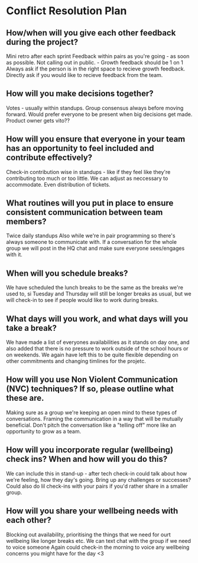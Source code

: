 # Conflict Resolution Plan

## How/when will you give each other feedback during the project?

Mini retro after each sprint
Feedback within pairs as you're going - as soon as possible.
Not calling out in public. - Growth feedback should be 1 on 1
Always ask if the person is in the right space to recieve growth feedback.
Directly ask if you would like to recieve feedback from the team.


## How will you make decisions together?

Votes - usually within standups.
Group consensus always before moving forward.
Would prefer everyone to be present when big decisions get made.
Product owner gets vito??


## How will you ensure that everyone in your team has an opportunity to feel included and contribute effectively?

Check-in contribution wise in standups - like if they feel like they're contributing too much or too little. We can adjust as neccessary to accommodate.
Even distribution of tickets.

## What routines will you put in place to ensure consistent communication between team members?

Twice daily standups
Also while we're in pair programming so there's always someone to communicate with.
If a conversation for the whole group we will post in the HQ chat and make sure everyone sees/engages with it.

## When will you schedule breaks?

We have scheduled the lunch breaks to be the same as the breaks we're used to,
si Tuesday and Thursday will still be longer breaks as usual, but we will check-in to see if people would like to work during breaks.


## What days will you work, and what days will you take a break?

We have made a list of everyones availabilities as it stands on day one, 
and also added that there is no pressure to work outside of the school hours or on weekends.
We again have left this to be quite flexible depending on other commitments and changing timlines for the projetc.


## How will you use Non Violent Communication (NVC) techniques? If so, please outline what these are.

Making sure as a group we're keeping an open mind to these types of conversations.
Framing the communication in  a way that will be mutually beneficial.
Don't pitch the conversation like a "telling off" more like an opportunity to grow as a team.


## How will you incorporate regular (wellbeing) check ins? When and how will you do this?

We can include this in stand-up - after tech check-in could talk about how we're feeling, how they day's going.
Bring up any challenges or successes?
Could also do lil check-ins with your pairs if you'd rather share in a smaller group.


## How will you share your wellbeing needs with each other?

Blocking out availability, prioritising the things that we need for ourt wellbeing like longer breaks etc.
We can text chat with the group if we need to voice someone
Again could check-in the morning to voice any wellbeing concerns you might have for the day <3
